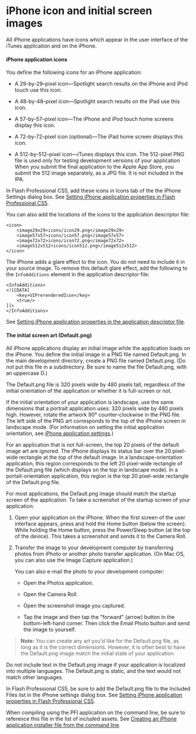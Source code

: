 # iPhone icon and initial screen images

All iPhone applications have icons which appear in the user interface of the
iTunes application and on the iPhone.

#### iPhone application icons

You define the following icons for an iPhone application:

- A 29-by-29–pixel icon—Spotlight search results on the iPhone and iPod touch
  use this icon.

- A 48-by-48–pixel icon—Spotlight search results on the iPad use this icon.

- A 57-by-57–pixel icon—The iPhone and iPod touch home screens display this
  icon.

- A 72-by-72–pixel icon (optional)—The iPad home screen displays this icon.

- A 512-by-512–pixel icon—iTunes displays this icon. The 512-pixel PNG file is
  used only for testing development versions of your application When you submit
  the final application to the Apple App Store, you submit the 512 image
  separately, as a JPG file. It is not included in the IPA.

In Flash Professional CS5, add these icons in Icons tab of the the iPhone
Settings dialog box. See
[Setting iPhone application properties in Flash Professional CS5](./iphone-application-settings/setting-iphone-application-properties-in-flash-professional-cs5.md).

You can also add the locations of the icons to the application descriptor file:

    <icon>
        <image29x29>icons/icon29.png</image29x29>
        <image57x57>icons/icon57.png</image57x57>
        <image72x72>icons/icon72.png</image72x72>
        <image512x512>icons/icon512.png</image512x512>
    </icon>

The iPhone adds a glare effect to the icon. You do not need to include it in
your source image. To remove this default glare effect, add the following to the
`InfoAdditions` element in the application descriptor file:

    <InfoAdditions>
    <![CDATA[
        <key>UIPrerenderedIcon</key>
        <true/>
    ]]>
    </InfoAdditions>

See
[Setting iPhone application properties in the application descriptor file](./iphone-application-settings/setting-iphone-application-properties-in-the-application-descriptor-file.md).

#### The initial screen art (Default.png)

All iPhone applications display an initial image while the application loads on
the iPhone. You define the initial image in a PNG file named Default.png. In the
main development directory, create a PNG file named Default.png. (Do _not_ put
this file in a subdirectory. Be sure to name the file Default.png, with an
uppercase D.)

The Default.png file is 320 pixels wide by 480 pixels tall, regardless of the
initial orientation of the application or whether it is full-screen or not.

If the initial orientation of your application is landscape, use the same
dimensions that a portrait application uses: 320 pixels wide by 480 pixels high.
However, rotate the artwork 90° counter-clockwise in the PNG file. The left side
of the PNG art corresponds to the top of the iPhone screen in landscape mode.
(For information on setting the initial application orientation, see
[iPhone application settings](./iphone-application-settings/index.md).)

For an application that is not full-screen, the top 20 pixels of the default
image art are ignored. The iPhone displays its status bar over the 20 pixel-wide
rectangle at the top of the default image. In a landscape-orientation
application, this region corresponds to the left 20 pixel-wide rectangle of the
Default.png file (which displays on the top in landscape mode). In a
portait-orientation application, this region is the top 20 pixel-wide rectangle
of the Default.png file.

For most applications, the Default.png image should match the startup screen of
the application. To take a screenshot of the startup screen of your application:

1.  Open your application on the iPhone. When the first screen of the user
    interface appears, press and hold the Home button (below the screen). While
    holding the Home button, press the Power/Sleep button (at the top of the
    device). This takes a screenshot and sends it to the Camera Roll.

2.  Transfer the image to your development computer by transferring photos from
    iPhoto or another photo transfer application. (On Mac OS, you can also use
    the Image Capture application.)

    You can also e-mail the photo to your development computer:

    - Open the Photos application.

    - Open the Camera Roll.

    - Open the screenshot image you captured.

    - Tap the image and then tap the "forward" (arrow) button in the
      bottom-left-hand corner. Then click the Email Photo button and send the
      image to yourself.

> **Note:** You can create any art you'd like for the Default.png file, as long
> as it is the correct dimensions. However, it is often best to have the
> Default.png image match the initial state of your application.

Do not include text in the Default.png image if your application is localized
into multiple languages. The Default.png is static, and the text would not match
other languages.

In Flash Professional CS5, be sure to add the Default.png file to the Included
Files list in the iPhone settings dialog box. See
[Setting iPhone application properties in Flash Professional CS5](./iphone-application-settings/setting-iphone-application-properties-in-flash-professional-cs5.md).

When compiling using the PFI application on the command line, be sure to
reference this file in the list of included assets. See
[Creating an iPhone application installer file from the command line](./compiling-an-iphone-application-installer-ipa-file/creating-an-iphone-application-installer-file-from-the-command-line.md).

